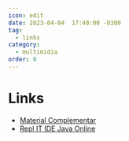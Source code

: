 ```yaml
---
icon: edit
date: 2023-04-04  17:40:00 -0300
tag:
  - links
category:
  - multimidia
order: 0
---
```


# Links

- [Material Complementar](https://github.com/20231-ifba-saj-ads-poo/material-complementar/blob/main/README.md)
- [Repl IT IDE Java Online](https://replit.com/languages/java10)

